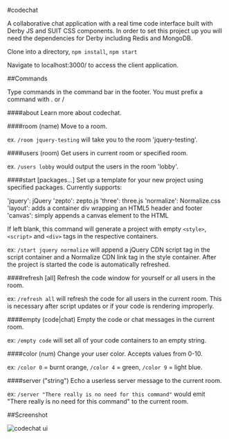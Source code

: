 #codechat

A collaborative chat application with a real time code interface built with Derby JS and SUIT CSS components. In order to set this project up you will need the dependencies for Derby including Redis and MongoDB.

Clone into a directory, `npm install`, `npm start`

Navigate to localhost:3000/ to access the client application.

##Commands

Type commands in the command bar in the footer. You must prefix a command with . or /

####about
Learn more about codechat.

####room (name)
Move to a room.

ex. `/room jquery-testing` will take you to the room 'jquery-testing'. 


####users (room)
Get users in current room or specified room.

ex. `/users lobby` would output the users in the room 'lobby'.

####start [packages...]
Set up a template for your new project using specified packages. Currently supports:

'jquery': jQuery
'zepto': zepto.js
'three': three.js
'normalize': Normalize.css
'layout': adds a container div wrapping an HTML5 header and footer
'canvas': simply appends a canvas element to the HTML

If left blank, this command will generate a project with empty `<style>`, `<script>` and `<div>` tags in the respective containers.

ex: `/start jquery normalize` will append a jQuery CDN script tag in the script container and a Normalize CDN link tag in the style container. After the project is started the code is automatically refreshed. 

####refresh [all]
Refresh the code window for yourself or all users in the room.

ex: `/refresh all` will refresh the code for all users in the current room. This is necessary after script updates or if your code is rendering improperly.

####empty (code|chat)
Empty the code or chat messages in the current room.

ex: `/empty code` will set all of your code containers to an empty string.

####color (num)
Change your user color. Accepts values from 0-10.

ex: `/color 0` = burnt orange, `/color 4` = green, `/color 9` = light blue.

####server ("string")
Echo a userless server message to the current room.

ex: `/server "There really is no need for this command"` would emit "There really is no need for this command" to the current room.

##Screenshot

![codechat ui](http://www.ericmcd.com/blog/img/codechat-new.jpg)

